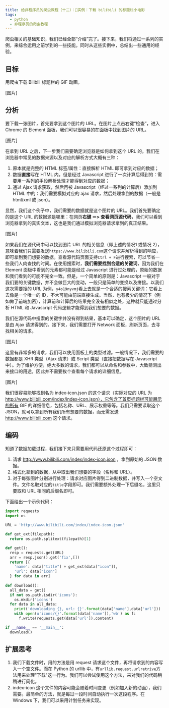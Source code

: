 ```yaml
---
title: 给非程序员的爬虫教程（十二）：实例：下载 bilibili 的标题栏小电影
tags:
  - python
  - 非程序员的爬虫教程
---
```


爬虫相关的基础知识，我们已经全部“介绍”完了。接下来，我们将通过一系列的实例，来综合运用之前学到的一些技能。同时从这些实例中，总结出一些通用的经验。

## 目标

用爬虫下载 Bilibili 标题栏的 GIF 动画。

[图片]

## 分析

要下载一张图片，首先要拿到这个图片的 URL。在图片上点击右键“检查”，进入 Chrome 的 Element 面板，我们可以很容易的在面板中找到图片的 URL。

[图片]

在拿到 URL 之后，下一步我们需要确定浏览器是如何拿到这个 URL 的。我们在浏览器中常见的数据来源以及对应的解析方式大概有三种：
1. 原本就是完整的 HTML 标签/属性：直接解析 HTML 即可拿到对应的数据；
2. 数据**直接**写在 HTML 内，但是经过 Javascript 进行了一次计算后得到的：需要用一系列的手段解析处理才能得到对应的数据；
3. 通过 Ajax 请求获取，然后再被 Javascript（经过一系列的计算后）添加到 HTML 中的：我们需要模拟对应的 ajax 请求，然后处理拿到的数据（一般是 html/xml 或 json）。

显然，我们这个例子中，我们需要的数据就是这个图片的 URL。我们首先要确定的是这个 URL 的数据源是哪里：在网页**右键 ＝> 查看网页源代码**，我们可以看到浏览器拿到的真实文本，这也是我们通过模拟浏览器请求拿到的真正结果。

[图片]

如果我们在源代码中可以找到图片 URL 的相关信息（即上述的情况1 或情况 2），意味着我们只需要发送`https://www.bilibili.com`这个请求并解析得到的响应，即可拿到我们想要的数据。查看源代码页面支持`Ctrl + F`进行搜索，可以节省一些我们人肉查找的时间。在使用搜索时，**我们需要找到合适的关键词**，因为我们在 Element 面板中看到的元素都可能是经过 Javascript 进行过处理的，原始的数据和我们看到的可能不完全一致。但是，一个简单的原则是：Javascript 一般对于我们要的关键数据，并不会做巨大的变动，一般只是简单的变换以及拼接。以我们这次需要搜的 URL 为例，`y4o19nyvmj`看上去就是一个合适的搜索关键词：它看上去像是一个唯一的 ID，不大可能由前端直接生成。当然，也有极少的情况下（例如做了前端加密），计算前和计算后的结果完全没有相似之处，这种就只能通过分析 HTML 和 Javascript 代码逻辑才能得到我们想要的数据。

我们在源代码中搜索的关键字并没有得到结果，基本可以确定，这个图片的 URL 是由 Ajax 请求得到的。接下来，我们需要打开 Network 面板，刷新页面，去寻找相关的请求。

[图片]

这里有非常多的请求，我们可以使用面板上的类型过滤。一般情况下，我们需要的数据都是 XHR 类型（Ajax 请求）或 Script 类型（直接把数据写在 Javascript 中）。为了维护方便，绝大多数的请求，我们都可以从命名和参数中，大致猜测出来接口的用途，因此并不需要挨个查看每个请求的详细信息。

[图片]

我们很容易能够找到名为 index-icon.json 的这个请求（实际对应的 URL 为 http://www.bilibili.com/index/index-icon.json），它包含了首页标题栏可能展示的所有 GIF 的详细信息，包括名称、URL、展示权重等等。我们只需要读取这个 JSON，就可以拿到所有我们所有想要的数据，而无需发送 http://www.bilibili.com 这个请求。

## 编码
知道了数据加载过程，我们接下来只需要用代码还原这个过程即可：
1. 请求 http://www.bilibili.com/index/index-icon.json ，拿到原始的 JSON 数据。
2. 格式化拿到的数据，从中取出我们想要的字段（名称和 URL）。
3. 对于每张图片分别进行处理：请求对应图片得到二进制数据，并写入一个空文件。文件名取对应的`title`字段即可。我们需要额外处理一下后缀名，这里只要取和 URL 相同的后缀名即可。

下面给出一个示例代码：
```python
import requests
import os
 
URL = 'http://www.bilibili.com/index/index-icon.json'

def get_ext(filepath):
  return os.path.splitext(filepath)[1]

def get():
  resp = requests.get(URL)
  arr = resp.json().get('fix',[])
  return [{
    'name': data["title"] + get_ext(data["icon"]),
    'url': data["icon"]
  } for data in arr]
 
def download():
  all_data = get()
  if not os.path.isdir('icons'):
    os.mkdir('icons')
  for data in all_data:
    print('downloading {}, url: {}'.format(data['name'],data['url']))
    with open(u'icons/{}'.format(data['name']),'wb') as f:
      f.write(requests.get(data['url']).content)

if __name__ == '__main__':
  download()
```

## 扩展思考
1. 我们下载文件时，用的方法是用 request 请求这个文件，再将请求到的内容写入一个空文件。而在 Python 的 urllib 中，有`urllib.request.urlretrive`方法用来处理"下载"这一行为。我们可以尝试使用这个方法，来对我们的代码稍稍进行简化。
2. index-icon 这个文件的内容可能会随着时间变更（例如加入新的动画），我们需要。最简单的方法，就是每过一段时间自动执行一次这段程序。在 Windows 下，我们可以采用计划任务来实现。
